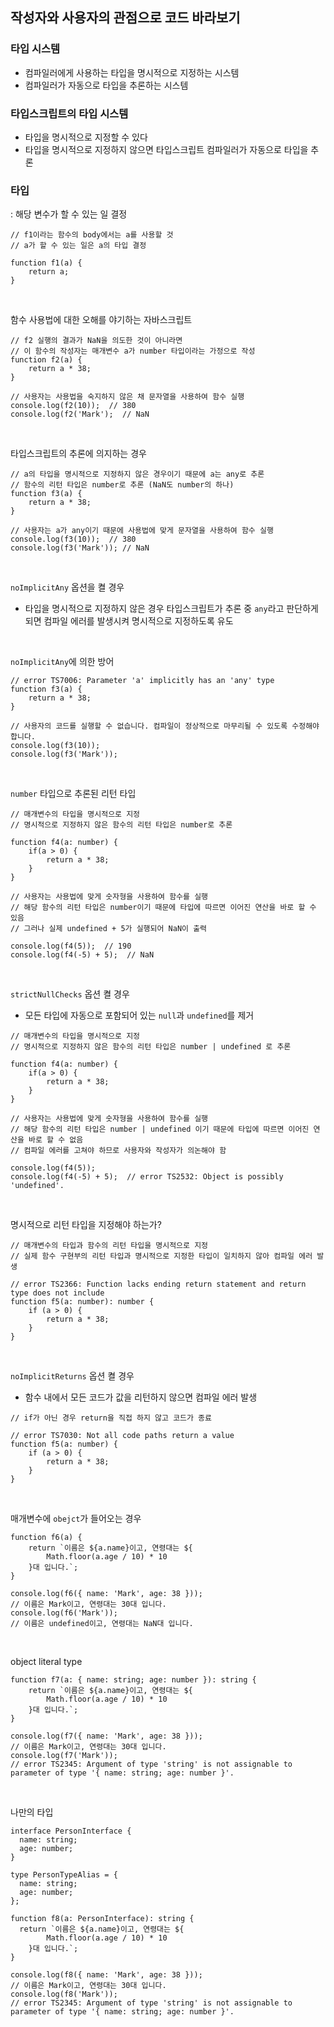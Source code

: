 ## 작성자와 사용자의 관점으로 코드 바라보기

### 타입 시스템

- 컴파일러에게 사용하는 타입을 명시적으로 지정하는 시스템
- 컴파일러가 자동으로 타입을 추론하는 시스템

### 타입스크립트의 타입 시스템

- 타입을 명시적으로 지정할 수 있다
- 타입을 명시적으로 지정하지 않으면 타입스크립트 컴파일러가 자동으로 타입을 추론

### 타입

: 해당 변수가 할 수 있는 일 결정

```tsx
// f1이라는 함수의 body에서는 a를 사용할 것
// a가 할 수 있는 일은 a의 타입 결정

function f1(a) {
	return a; 
}
```

<br/>

함수 사용법에 대한 오해를 야기하는 자바스크립트

```tsx
// f2 실행의 결과가 NaN을 의도한 것이 아니라면
// 이 함수의 작성자는 매개변수 a가 number 타입이라는 가정으로 작성
function f2(a) {
	return a * 38;
}

// 사용자는 사용법을 숙지하지 않은 채 문자열을 사용하여 함수 실행
console.log(f2(10));  // 380
console.log(f2('Mark');  // NaN
```

<br/>

타입스크립트의 추론에 의지하는 경우

```tsx
// a의 타입을 명시적으로 지정하지 않은 경우이기 때문에 a는 any로 추론
// 함수의 리턴 타입은 number로 추론 (NaN도 number의 하나)
function f3(a) {
	return a * 38;
}

// 사용자는 a가 any이기 때문에 사용법에 맞게 문자열을 사용하여 함수 실행
console.log(f3(10));  // 380
console.log(f3('Mark')); // NaN
```

<br/>

`noImplicitAny` 옵션을 켤 경우

- 타입을 명시적으로 지정하지 않은 경우 타입스크립트가 추론 중 `any`라고 판단하게 되면 컴파일 에러를 발생시켜 명시적으로 지정하도록 유도

<br/>

`noImplicitAny`에 의한 방어

```tsx
// error TS7006: Parameter 'a' implicitly has an 'any' type
function f3(a) {
	return a * 38;
}

// 사용자의 코드를 실행할 수 없습니다. 컴파일이 정상적으로 마무리될 수 있도록 수정해야 합니다.
console.log(f3(10));
console.log(f3('Mark'));
```

<br/>

`number` 타입으로 추론된 리턴 타입

```tsx
// 매개변수의 타입을 명시적으로 지정
// 명시적으로 지정하지 않은 함수의 리턴 타입은 number로 추론

function f4(a: number) {
	if(a > 0) {
		return a * 38;
	}
}

// 사용자는 사용법에 맞게 숫자형을 사용하여 함수를 실행
// 해당 함수의 리턴 타입은 number이기 때문에 타입에 따르면 이어진 연산을 바로 할 수 있음
// 그러나 실제 undefined + 5가 실행되어 NaN이 출력

console.log(f4(5));  // 190
console.log(f4(-5) + 5);  // NaN
```

<br/>

`strictNullChecks` 옵션 켤 경우

- 모든 타입에 자동으로 포함되어 있는 `null`과 `undefined`를 제거

```tsx
// 매개변수의 타입을 명시적으로 지정
// 명시적으로 지정하지 않은 함수의 리턴 타입은 number | undefined 로 추론

function f4(a: number) {
	if(a > 0) {
		return a * 38;
	}
}

// 사용자는 사용법에 맞게 숫자형을 사용하여 함수를 실행
// 해당 함수의 리턴 타입은 number | undefined 이기 때문에 타입에 따르면 이어진 연산을 바로 할 수 없음
// 컴파일 에러를 고쳐야 하므로 사용자와 작성자가 의논해야 함

console.log(f4(5));
console.log(f4(-5) + 5);  // error TS2532: Object is possibly 'undefined'.
```

<br/>

명시적으로 리턴 타입을 지정해야 하는가?

```tsx
// 매개변수의 타입과 함수의 리턴 타입을 명시적으로 지정
// 실제 함수 구현부의 리턴 타입과 명시적으로 지정한 타입이 일치하지 않아 컴파일 에러 발생

// error TS2366: Function lacks ending return statement and return type does not include
function f5(a: number): number {
	if (a > 0) {
		return a * 38;
	}
}
```

<br/>

`noImplicitReturns` 옵션 켤 경우

- 함수 내에서 모든 코드가 값을 리턴하지 않으면 컴파일 에러 발생

```tsx
// if가 아닌 경우 return을 직접 하지 않고 코드가 종료

// error TS7030: Not all code paths return a value
function f5(a: number) {
	if (a > 0) {
		return a * 38;
	}
}
```

<br/>

매개변수에 `obejct`가 들어오는 경우

```tsx
function f6(a) {
	return `이름은 ${a.name}이고, 연령대는 ${
		Math.floor(a.age / 10) * 10
	}대 입니다.`;
}

console.log(f6({ name: 'Mark', age: 38 }));  
// 이름은 Mark이고, 연령대는 30대 입니다.
console.log(f6('Mark')); 
// 이름은 undefined이고, 연령대는 NaN대 입니다.
```

<br/>

object literal type

```tsx
function f7(a: { name: string; age: number }): string {	
	return `이름은 ${a.name}이고, 연령대는 ${
		Math.floor(a.age / 10) * 10
	}대 입니다.`;
}

console.log(f7({ name: 'Mark', age: 38 }));  
// 이름은 Mark이고, 연령대는 30대 입니다.
console.log(f7('Mark')); 
// error TS2345: Argument of type 'string' is not assignable to parameter of type '{ name: string; age: number }'.
```

<br/>

나만의 타입

```tsx
interface PersonInterface {
  name: string;
  age: number;
}

type PersonTypeAlias = {
  name: string;
  age: number;
};

function f8(a: PersonInterface): string {
  return `이름은 ${a.name}이고, 연령대는 ${
		Math.floor(a.age / 10) * 10
	}대 입니다.`;
}

console.log(f8({ name: 'Mark', age: 38 }));
// 이름은 Mark이고, 연령대는 30대 입니다.
console.log(f8('Mark'));
// error TS2345: Argument of type 'string' is not assignable to parameter of type '{ name: string; age: number }'.
```